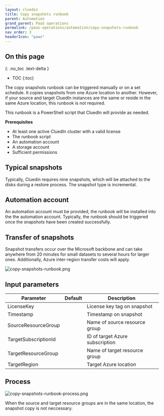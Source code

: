 ```yaml
---
layout: cluedin
title: Copy snapshots runbook
parent: Automation
grand_parent: PaaS operations
permalink: /paas-operations/automation/copy-snapshots-runbook
nav_order: 3
headerIcon: "paas"
---
```

## On this page
{: .no_toc .text-delta }
- TOC
{:toc}

The copy snapshots runbook can be triggered manually or on a set schedule. It copies snapshots from one Azure location to another. However, if your source and target CluedIn instances are the same or reside in the same Azure location, this runbook is not required.

This runbook is a PowerShell script that CluedIn will provide as needed.

**Prerequisites**

- At least one active CluedIn cluster with a valid license
- The runbook script
- An automation account
- A storage account
- Sufficient permissions

## Typical snapshots

Typically, Cluedin requires nine snapshots, which will be attached to the disks during a restore process. The snapshot type is incremental.

## Automation account

An automation account must be provided, the runbook will be installed into the the automation account. Typically, the runbook should be triggered once the snapshots have been created successfully.

## Transfer of snapshots

Snapshot transfers occur over the Microsoft backbone and can take anywhere from 20 minutes for small datasets to several hours for larger ones. Additionally, Azure inter-region transfer costs will apply.

![copy-snapshots-runbook.png](../../assets/images/paas-operations/copy-snapshots-runbook.png)

## Input parameters

| Parameter | Default | Description |
|--|--|--|
| LicenseKey | <required> | License key tag on snapshot |
| Timestamp | <required> | Timestamp on snapshot |
| SourceResourceGroup | <required> | Name of source resource group |
| TargetSubscriptionId | <required> | ID of target Azure subscription |
| TargetResourceGroup | <required> | Name of target resource group |
| TargetRegion | <required> | Target Azure location |

## Process

![copy-snapshots-runbook-process.png](../../assets/images/paas-operations/copy-snapshots-runbook-process.png)

When the source and target resource groups are in the same location, the snapshot copy is not neccessary.